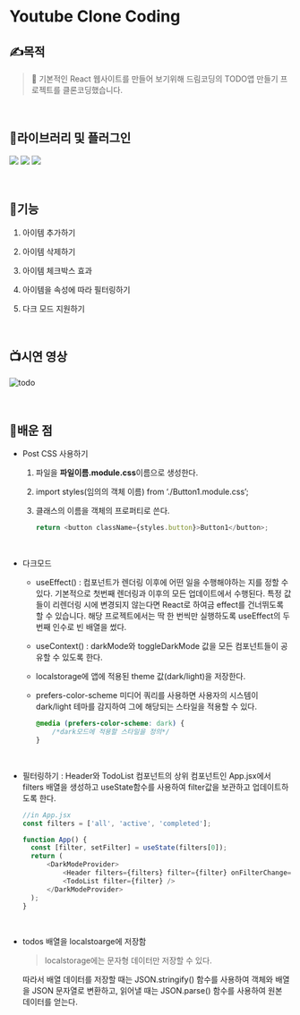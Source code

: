# Youtube Clone Coding

## ✍목적

> 🧾 기본적인 React 웹사이트를 만들어 보기위해 드림코딩의 TODO앱 만들기 프로젝트를 클론코딩했습니다.

<br/>

## 🔨라이브러리 및 플러그인

<img src="https://img.shields.io/badge/React-61DAFB?style=for-the-badge&logo=React&logoColor=black"/> <img src="https://img.shields.io/badge/PostCSS-DD03A0A?style=for-the-badge&logo=PostCSS&logoColor=white"> <img src="https://img.shields.io/badge/uuid-black?style=for-the-badge">

<br/>

## 🚀기능

1. 아이템 추가하기

2. 아이템 삭제하기

3. 아이템 체크박스 효과

4. 아이템을 속성에 따라 필터링하기

5. 다크 모드 지원하기

   <br/>

## 📺시연 영상

![todo](https://user-images.githubusercontent.com/105909450/224913351-b4524310-b780-4593-ac44-e9d1c9ae364a.gif)

  <br/>

## 📘배운 점

- Post CSS 사용하기
  <br/>

  1. 파일을 **파일이름.module.css**이름으로 생성한다.
  2. import styles(임의의 객체 이름) from ‘./Button1.module.css’;
  3. 클래스의 이름을 객체의 프로퍼티로 쓴다.

     ```javascript
     return <button className={styles.button}>Button1</button>;
     ```

<br/>

- 다크모드
  <br/>

  - useEffect() : 컴포넌트가 렌더링 이후에 어떤 일을 수행해야하는 지를 정할 수 있다. 기본적으로 첫번째 렌더링과 이후의 모든 업데이트에서 수행된다. 특정 값들이 리렌더링 시에 변경되지 않는다면 React로 하여금 effect를 건너뛰도록 할 수 있습니다. 해당 프로젝트에서는 딱 한 번씩만 실행하도록 useEffect의 두 번째 인수로 빈 배열을 썼다.
    <br/>
  - useContext() : darkMode와 toggleDarkMode 값을 모든 컴포넌트들이 공유할 수 있도록 한다.
    <br/>

  - localstorage에 앱에 적용된 theme 값(dark/light)을 저장한다.
    <br/>

  - prefers-color-scheme 미디어 쿼리를 사용하면 사용자의 시스템이 dark/light 테마를 감지하여 그에 해당되는 스타일을 적용할 수 있다.
    <br/>

    ```css
    @media (prefers-color-scheme: dark) {
    	/*dark모드에 적용할 스타일을 정의*/
    }
    ```

<br/>

- 필터링하기 : Header와 TodoList 컴포넌트의 상위 컴포넌트인 App.jsx에서 filters 배열을 생성하고 useState함수를 사용하여 filter값을 보관하고 업데이트하도록 한다.
  <br/>

  ```javascript
  //in App.jsx
  const filters = ['all', 'active', 'completed'];

  function App() {
  	const [filter, setFilter] = useState(filters[0]);
  	return (
  		<DarkModeProvider>
  			<Header filters={filters} filter={filter} onFilterChange={setFilter} />
  			<TodoList filter={filter} />
  		</DarkModeProvider>
  	);
  }
  ```

<br/>

- todos 배열을 localstoarge에 저장함
  <br/>

  > localstorage에는 문자형 데이터만 저장할 수 있다.

  따라서 배열 데이터를 저장할 때는 JSON.stringify() 함수를 사용하여 객체와 배열을 JSON 문자열로 변환하고, 읽어낼 때는 JSON.parse() 함수를 사용하여 원본 데이터를 얻는다.

    <br/>
